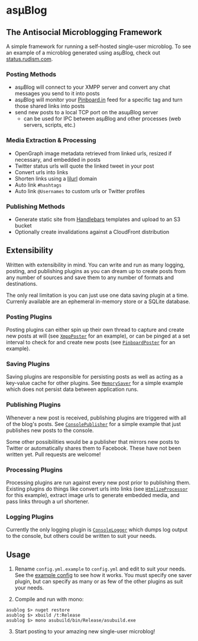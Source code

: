 # as&micro;Blog

## The Antisocial Microblogging Framework

A simple framework for running a self-hosted single-user microblog. To see an example of a microblog generated using as&micro;Blog, check out [status.rudism.com](https://status.rudism.com).

### Posting Methods

- as&micro;Blog will connect to your XMPP server and convert any chat messages you send to it into posts
- as&micro;Blog will monitor your [Pinboard.in](https://pinboard.in) feed for a specific tag and turn those shared links into posts
- send new posts to a local TCP port on the asu&micro;Blog server
  - can be used for IPC between as&micro;Blog and other processes (web servers, scripts, etc.)

### Media Extraction & Processing

- OpenGraph image metadata retrieved from linked urls, resized if necessary, and embedded in posts
- Twitter status urls will quote the linked tweet in your post
- Convert urls into links
- Shorten links using a [lilurl](http://lilurl.sourceforge.net) domain
- Auto link `#hashtags`
- Auto link `@Usernames` to custom urls or Twitter profiles

### Publishing Methods

- Generate static site from [Handlebars](http://handlebarsjs.com) templates and upload to an S3 bucket
- Optionally create invalidations against a CloudFront distribution

## Extensibility

Written with extensibility in mind. You can write and run as many logging, posting, and publishing plugins as you can dream up to create posts from any number of sources and save them to any number of formats and destinations.

The only real limitation is you can just use one data saving plugin at a time. Currenly available are an ephemeral in-memory store or a SQLite database.

### Posting Plugins

Posting plugins can either spin up their own thread to capture and create new posts at will (see [`XmppPoster`](https://github.com/rudism/asublog/blob/master/asublog/plugins/XmppPoster.cs) for an example), or can be pinged at a set interval to check for and create new posts (see [`PinboardPoster`](https://github.com/rudism/asublog/blob/master/asublog/plugins/PinboardPoster.cs) for an example).

### Saving Plugins

Saving plugins are responsible for persisting posts as well as acting as a key-value cache for other plugins. See [`MemorySaver`](https://github.com/rudism/asublog/blob/master/asublog/plugins/MemorySaver.cs) for a simple example which does not persist data between application runs.

### Publishing Plugins

Whenever a new post is received, publishing plugins are triggered with all of the blog's posts. See [`ConsolePublisher`](https://github.com/rudism/asublog/blob/master/asublog/plugins/ConsolePublisher.cs) for a simple example that just publishes new posts to the console.

Some other possibilities would be a publisher that mirrors new posts to Twitter or automatically shares them to Facebook. These have not been written yet. Pull requests are welcome!

### Processing Plugins

Processing plugins are run against every new post prior to publishing them. Existing plugins do things like convert urls into links (see [`HtmlizeProcessor`](https://github.com/rudism/asublog/blob/master/asublog/plugins/HtmlizeProcessor.cs) for this example), extract image urls to generate embedded media, and pass links through a url shortener.

### Logging Plugins

Currently the only logging plugin is [`ConsoleLogger`](https://github.com/rudism/asublog/blob/master/asublog/plugins/ConsoleLogger.cs) which dumps log output to the console, but others could be written to suit your needs.

## Usage

1. Rename `config.yml.example` to `config.yml` and edit to suit your needs. See the [example config](https://github.com/rudism/asublog/blob/master/asublog/config.yml.example) to see how it works. You must specify one saver plugin, but can specify as many or as few of the other plugins as suit your needs.

2. Compile and run with mono:

  ```shell
  asublog $> nuget restore
  asublog $> xbuild /t:Release
  asublog $> mono asubuild/bin/Release/asubuild.exe
  ```

3. Start posting to your amazing new single-user microblog!
